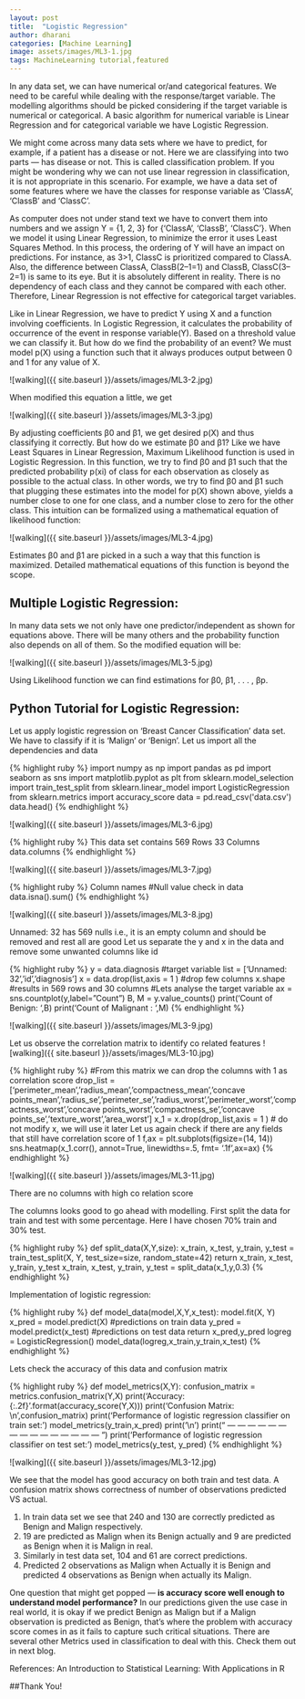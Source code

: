 ```yaml
---
layout: post
title:  "Logistic Regression"
author: dharani
categories: [Machine Learning]
image: assets/images/ML3-1.jpg
tags: MachineLearning tutorial,featured
---
```


In any data set, we can have numerical or/and categorical features. We need to be careful while dealing with the response/target variable. The modelling algorithms should be picked considering if the target variable is numerical or categorical. A basic algorithm for numerical variable is Linear Regression and for categorical variable we have Logistic Regression.

We might come across many data sets where we have to predict, for example, if a patient has a disease or not. Here we are classifying into two parts — has disease or not. This is called classification problem. If you might be wondering why we can not use linear regression in classification, it is not appropriate in this scenario. For example, we have a data set of some features where we have the classes for response variable as ‘ClassA’, ‘ClassB’ and ‘ClassC’.

As computer does not under stand text we have to convert them into numbers and we assign Y = {1, 2, 3} for {‘ClassA’, ‘ClassB’, ‘ClassC’}. When we model it using Linear Regression, to minimize the error it uses Least Squares Method. In this process, the ordering of Y will have an impact on predictions. For instance, as 3>1, ClassC is prioritized compared to ClassA. Also, the difference between ClassA, ClassB(2–1=1) and ClassB, ClassC(3–2=1) is same to its eye. But it is absolutely different in reality. There is no dependency of each class and they cannot be compared with each other. Therefore, Linear Regression is not effective for categorical target variables.

Like in Linear Regression, we have to predict Y using X and a function involving coefficients. In Logistic Regression, it calculates the probability of occurrence of the event in response variable(Y). Based on a threshold value we can classify it. But how do we find the probability of an event? We must model p(X) using a function such that it always produces output between 0 and 1 for any value of X.

![walking]({{ site.baseurl }}/assets/images/ML3-2.jpg)


When modified this equation a little, we get

![walking]({{ site.baseurl }}/assets/images/ML3-3.jpg)


By adjusting coefficients β0 and β1, we get desired p(X) and thus classifying it correctly. But how do we estimate β0 and β1? Like we have Least Squares in Linear Regression, Maximum Likelihood function is used in Logistic Regression. In this function, we try to find β0 and β1 such that the predicted probability p(xi) of class for each observation as closely as possible to the actual class. In other words, we try to find β0 and β1 such that plugging these estimates into the model for p(X) shown above, yields a number close to one for one class, and a number close to zero for the other class. This intuition can be formalized using a mathematical equation of likelihood function:

![walking]({{ site.baseurl }}/assets/images/ML3-4.jpg)


Estimates β0 and β1 are picked in a such a way that this function is maximized. Detailed mathematical equations of this function is beyond the scope.

## Multiple Logistic Regression:

In many data sets we not only have one predictor/independent as shown for equations above. There will be many others and the probability function also depends on all of them. So the modified equation will be:

![walking]({{ site.baseurl }}/assets/images/ML3-5.jpg)

Using Likelihood function we can find estimations for β0, β1, . . . , βp.

## Python Tutorial for Logistic Regression:

Let us apply logistic regression on ‘Breast Cancer Classification’ data set. We have to classify if it is ‘Malign’ or ‘Benign’. Let us import all the dependencies and data

{% highlight ruby %}
import numpy as np
import pandas as pd
import seaborn as sns
import matplotlib.pyplot as plt
from sklearn.model_selection import train_test_split
from sklearn.linear_model import LogisticRegression
from sklearn.metrics import accuracy_score
data = pd.read_csv('data.csv')
data.head()
{% endhighlight %}

![walking]({{ site.baseurl }}/assets/images/ML3-6.jpg)

{% highlight ruby %}
This data set contains 569 Rows 33 Columns
data.columns
{% endhighlight %}

![walking]({{ site.baseurl }}/assets/images/ML3-7.jpg)

{% highlight ruby %}
Column names
#Null value check in data
data.isna().sum()
{% endhighlight %}

![walking]({{ site.baseurl }}/assets/images/ML3-8.jpg)

Unnamed: 32 has 569 nulls i.e., it is an empty column and should be removed and rest all are good
Let us separate the y and x in the data and remove some unwanted columns like id

{% highlight ruby %}
y = data.diagnosis #target variable
list = [‘Unnamed: 32’,’id’,’diagnosis’]
x = data.drop(list,axis = 1 ) #drop few columns 
x.shape  #results in 569 rows and 30 columns 
#Lets analyse the target variable
ax = sns.countplot(y,label=”Count”) 
B, M = y.value_counts()
print(‘Count of Benign: ‘,B)
print(‘Count of Malignant : ‘,M)
{% endhighlight %}

![walking]({{ site.baseurl }}/assets/images/ML3-9.jpg)

Let us observe the correlation matrix to identify co related features
![walking]({{ site.baseurl }}/assets/images/ML3-10.jpg)


{% highlight ruby %}
#From this matrix we can drop the columns with 1 as correlation score
drop_list = 
[‘perimeter_mean’,’radius_mean’,’compactness_mean’,’concave points_mean’,’radius_se’,’perimeter_se’,’radius_worst’,’perimeter_worst’,’compactness_worst’,’concave points_worst’,’compactness_se’,’concave points_se’,’texture_worst’,’area_worst’]
x_1 = x.drop(drop_list,axis = 1 ) # do not modify x, we will use it later 
Let us again check if there are any fields that still have correlation score of 1
f,ax = plt.subplots(figsize=(14, 14))
sns.heatmap(x_1.corr(), annot=True, linewidths=.5, fmt= ‘.1f’,ax=ax)
{% endhighlight %}


![walking]({{ site.baseurl }}/assets/images/ML3-11.jpg)

There are no columns with high co relation score

The columns looks good to go ahead with modelling. First split the data for train and test with some percentage. Here I have chosen 70% train and 30% test.

{% highlight ruby %}
def split_data(X,Y,size):
   x_train, x_test, y_train, y_test = train_test_split(X, Y, test_size=size, random_state=42)
   return x_train, x_test, y_train, y_test
x_train, x_test, y_train, y_test = split_data(x_1,y,0.3)
{% endhighlight %}

Implementation of logistic regression:

{% highlight ruby %}
def model_data(model,X,Y,x_test):
 model.fit(X, Y)
 x_pred = model.predict(X)      #predictions on train data
 y_pred = model.predict(x_test) #predictions on test data
 return x_pred,y_pred
logreg = LogisticRegression()
model_data(logreg,x_train,y_train,x_test)
{% endhighlight %}


Lets check the accuracy of this data and confusion matrix

{% highlight ruby %}
def model_metrics(X,Y):
   confusion_matrix = metrics.confusion_matrix(Y,X)
   print(‘Accuracy: {:.2f}’.format(accuracy_score(Y,X)))
   print(‘Confusion Matrix: \n’,confusion_matrix)
print(‘Performance of logistic regression classifier on train set:’)
model_metrics(y_train,x_pred)
print(‘\n’)
print(“ — — — — — — — — — — — — — — — “)
print(‘Performance of logistic regression classifier on test set:’)
model_metrics(y_test, y_pred)
{% endhighlight %}


![walking]({{ site.baseurl }}/assets/images/ML3-12.jpg)


We see that the model has good accuracy on both train and test data. A confusion matrix shows correctness of number of observations predicted VS actual.
1. In train data set we see that 240 and 130 are correctly predicted as Benign and Malign respectively.
2. 19 are predicted as Malign when its Benign actually and 9 are predicted as Benign when it is Malign in real.
3. Similarly in test data set, 104 and 61 are correct predictions.
4. Predicted 2 observations as Malign when Actually it is Benign and predicted 4 observations as Benign when actually its Malign.

One question that might get popped — **is accuracy score well enough to understand model performance?** In our predictions given the use case in real world, it is okay if we predict Benign as Malign but if a Malign observation is predicted as Benign, that’s where the problem with accuracy score comes in as it fails to capture such critical situations. There are several other Metrics used in classification to deal with this. Check them out in next blog.

References: An Introduction to Statistical Learning: With Applications in R

##Thank You!
